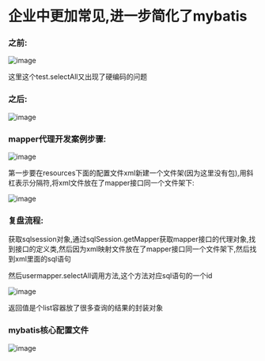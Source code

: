 

# 企业中更加常见,进一步简化了mybatis

### 之前:

![image](https://user-images.githubusercontent.com/65000660/172345775-09e7a5c1-9718-454e-adc6-d405d52122ab.png)

这里这个test.selectAll又出现了硬编码的问题

### 之后:
![image](https://user-images.githubusercontent.com/65000660/172345795-cd640ccb-9563-493c-927d-3f148781144f.png)





### mapper代理开发案例步骤:

![image](https://user-images.githubusercontent.com/65000660/172346532-7549cc2e-4313-48a9-aaca-51232a4c9d5e.png)






第一步要在resources下面的配置文件xml新建一个文件架(因为这里没有包),用斜杠表示分隔符,将xml文件放在了mapper接口同一个文件架下:

![image](https://user-images.githubusercontent.com/65000660/172346531-b1b4cc88-012e-4b07-8b11-019006c2d49a.png)

### 复盘流程:

获取sqlsession对象,通过sqlSession.getMapper获取mapper接口的代理对象,找到接口的定义类,然后因为xml映射文件放在了mapper接口同一个文件架下,然后找到xml里面的sql语句



然后usermapper.selectAll调用方法,这个方法对应sql语句的一个id

![image](https://user-images.githubusercontent.com/65000660/172346530-22b7bb88-2993-427a-a479-a92b64591fd8.png)

返回值是个list容器放了很多查询的结果的封装对象

### mybatis核心配置文件



![image](https://user-images.githubusercontent.com/65000660/172346592-baa8f586-867c-47a8-b981-fd6dc5d3d73d.png)
